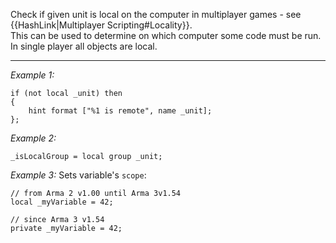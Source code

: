 Check if given unit is local on the computer in multiplayer games - see {{HashLink|Multiplayer Scripting#Locality}}.<br>
This can be used to determine on which computer some code must be run. In single player all objects are local.


---
*Example 1:*
```sqf
if (not local _unit) then
{
	hint format ["%1 is remote", name _unit];
};
```

*Example 2:*
```sqf
_isLocalGroup = local group _unit;
```

*Example 3:*
Sets variable's `scope`:

```sqf
// from Arma 2 v1.00 until Arma 3v1.54
local _myVariable = 42;

// since Arma 3 v1.54
private _myVariable = 42;
```
